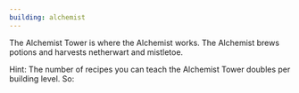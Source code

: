 ```yaml
---
building: alchemist
---
```

The Alchemist Tower is where the Alchemist works. The Alchemist brews potions and harvests netherwart and mistletoe.

Hint: The number of recipes you can teach the Alchemist Tower doubles per building level. So: